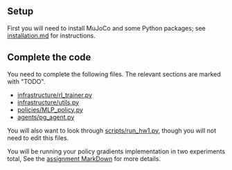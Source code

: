 ## Setup

First you will need to install MuJoCo and some Python packages; see [installation.md](installation.md) for instructions. 

## Complete the code

You need to complete the following files. The relevant sections are marked with "TODO".

- [infrastructure/rl_trainer.py](wurl/infrastructure/rl_trainer.py)
- [infrastructure/utils.py](wurl/infrastructure/utils.py)
- [policies/MLP_policy.py](wurl/policies/MLP_policy.py)
- [agents/pg_agent.py](wurl/agents/pg_agent.py)

You will also want to look through [scripts/run_hw1.py](wurl/scripts/run_hw1.py), though you will not need to edit this files.

You will be running your policy gradients implementation in two experiments total, See the [assignment MarkDown](hw1.md) for more details.
